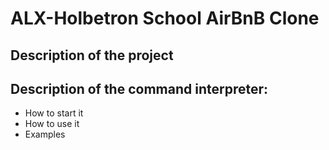# ALX-Holbetron School AirBnB Clone
## Description of the project
## Description of the command interpreter:
- How to start it
- How to use it
- Examples
